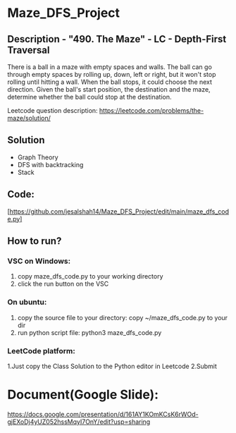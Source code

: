 # Maze_DFS_Project
## Description - "490. The Maze" - LC - Depth-First Traversal

There is a ball in a maze with empty spaces and walls. The ball can go through empty spaces by rolling up, down, left or right, but it won't stop rolling until hitting a wall. When the ball stops, it could choose the next direction.
Given the ball's start position, the destination and the maze, determine whether the ball could stop at the destination.

Leetcode question description: 
https://leetcode.com/problems/the-maze/solution/


## Solution
- Graph Theory
- DFS with backtracking
- Stack

## Code: 
[https://github.com/jesalshah14/Maze_DFS_Project/edit/main/maze_dfs_code.py]


## How to run?

### VSC on Windows:
1. copy maze_dfs_code.py to your working directory
2. click the run button on the VSC
   
### On ubuntu:
1. copy the source file to your directory: 
    copy ~/maze_dfs_code.py to your dir 
2. run python script file: 
    python3 maze_dfs_code.py
    
### LeetCode platform:
1.Just copy the Class Solution to the Python editor in Leetcode
2.Submit

# Document(Google Slide): 
https://docs.google.com/presentation/d/161AY1KOmKCsK6rWOd-gjEXoDj4yUZ052hssMqyI7OnY/edit?usp=sharing
